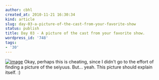 ```yaml
---
author: cbhl
created_at: 2010-11-21 16:30:34
kind: article
slug: day-03-a-picture-of-the-cast-from-your-favorite-show
status: publish
title: Day 03 - A picture of the cast from your favorite show.
wordpress_id: '748'
tags:
- '30'
---
```


[![image](http://images.azuresky.ca/blog/wp-content/uploads/2010/11/HayateNoGotokuCharacters.jpg "HayateNoGotokuCharacters")](http://images.azuresky.ca/blog/wp-content/uploads/2010/11/HayateNoGotokuCharacters.jpg)
Okay, perhaps this is cheating, since I didn't go to the effort of
finding a picture of the seiyuus. But... yeah. This picture should
explain itself. :)
